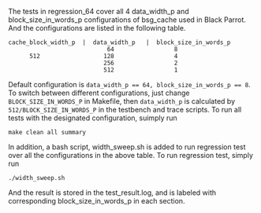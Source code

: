The tests in regression_64 cover all 4 data_width_p and block_size_in_words_p configurations of bsg_cache used in Black Parrot. And the configurations are listed in the following table.

```
cache_block_width_p  |  data_width_p   |  block_size_in_words_p
                            64                 8
      512                  128                 4
                           256                 2
                           512                 1
```

Default configuration is `data_width_p == 64, block_size_in_words_p == 8`. To switch between different configurations, just change `BLOCK_SIZE_IN_WORDS_P` in Makefile, then `data_width_p` is calculated by `512/BLOCK_SIZE_IN_WORDS_P` in the testbench and trace scripts. To run all tests with the designated configuration, suimply run
```
make clean all summary
```

In addition, a bash script, width_sweep.sh is added to run regression test over all the configurations in the above table. To run regression test, simply run 
```
./width_sweep.sh
```
And the result is stored in the test_result.log, and is labeled with corresponding block_size_in_words_p in each section.

